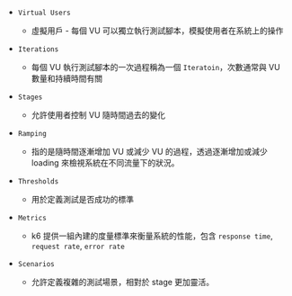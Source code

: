 
- `Virtual Users`

	- 虛擬用戶 - 每個 VU 可以獨立執行測試腳本，模擬使用者在系統上的操作

- `Iterations`

	- 每個 VU 執行測試腳本的一次過程稱為一個 `Iteratoin`，次數通常與 VU 數量和持續時間有關

- `Stages`

	- 允許使用者控制 VU 隨時間過去的變化

- `Ramping`

	- 指的是隨時間逐漸增加 VU 或減少 VU 的過程，透過逐漸增加或減少 loading 來檢視系統在不同流量下的狀況。

- `Thresholds`

	- 用於定義測試是否成功的標準 

- `Metrics`

	- k6 提供一組內建的度量標準來衡量系統的性能，包含 `response time`, `request rate`, `error rate`

- `Scenarios`

	- 允許定義複雜的測試場景，相對於 stage 更加靈活。